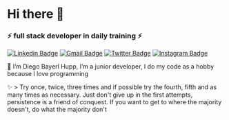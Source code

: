 # Hi there 👋

### ⚡ full stack developer in daily training ⚡

[![Linkedin Badge](https://img.shields.io/badge/-LinkedIn-blue?style=flat-square&logo=Linkedin&logoColor=white&link=https://www.linkedin.com/in/diego-bayerl-hupp-2b39801b2//)](https://www.linkedin.com/in/diego-bayerl-hupp-2b39801b2/)
[![Gmail Badge](https://img.shields.io/badge/-Gmail-c14438?style=flat-square&logo=Gmail&logoColor=white&link=mailto:diegobayerl3@gmail.com)](mailto:diegobayerl3@gmail.com)
[![Twitter Badge](https://img.shields.io/badge/-@bayerlhupp-6633cc?style=flat-square&labelColor=6633cc&logo=twitter&logoColor=white&link=https://twitter.com/bayerlhupp)](https://twitter.com/bayerlhupp)
[![Instagram Badge](https://img.shields.io/badge/-intagran-6633cc?style=flat-square&logo=Instagram&logoColor=white&link=https://www.instagram.com/diego_bayerl/)](https://www.instagram.com/diego_bayerl/)

 🔭 I’m Diego Bayerl Hupp, I’m a junior developer, I do my code as a hobby because I love programming
 
✨ > Try once, twice, three times and if possible try the fourth, fifth and as many times as necessary. Just don't give up in the first attempts, persistence is a friend of conquest. If you want to get to where the majority doesn't, do what the majority don't

<!--
**diegobayerl/diegobayerl** is a ✨ _special_ ✨ repository because its `README.md` (this file) appears on your GitHub profile.

Here are some ideas to get you started:

- 🔭 I’m currently working on ...
- 🌱 I’m currently learning ...
- 👯 I’m looking to collaborate on ...
- 🤔 I’m looking for help with ...
- 💬 Ask me about ...
- 📫 How to reach me: ...
- 😄 Pronouns: ...
- ⚡ Fun fact: ...
-->
